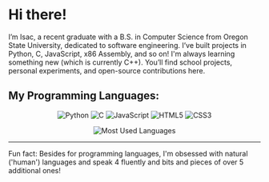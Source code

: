 # Hi there!
I’m Isac, a recent graduate with a B.S. in Computer Science from Oregon State University, dedicated to software engineering.
I’ve built projects in Python, C, JavaScript, x86 Assembly, and so on! I'm always learning something new (which is currently C++).
You’ll find school projects, personal experiments, and open-source contributions here.

## My Programming Languages:

<p align="center">
  <img src="https://img.shields.io/badge/Python-3776AB?style=for-the-badge&logo=python&logoColor=white" alt="Python"/>
  <img src="https://img.shields.io/badge/C-00599C?style=for-the-badge&logo=c&logoColor=white" alt="C"/>
  <img src="https://img.shields.io/badge/JavaScript-F7DF1E?style=for-the-badge&logo=javascript&logoColor=black" alt="JavaScript"/>
  <img src="https://img.shields.io/badge/HTML5-E34F26?style=for-the-badge&logo=html5&logoColor=white" alt="HTML5"/>
  <img src="https://img.shields.io/badge/CSS3-1572B6?style=for-the-badge&logo=css3&logoColor=white" alt="CSS3"/>
</p>

<p align="center">
  <img src="https://github-readme-stats.vercel.app/api/top-langs/?username=polasais&layout=compact&theme=dark&hide_border=true" alt="Most Used Languages"/>
</p>

---

Fun fact: Besides for programming languages, I'm obsessed with natural ('human') languages and speak 4 fluently and bits and pieces of over 5 additional ones!
